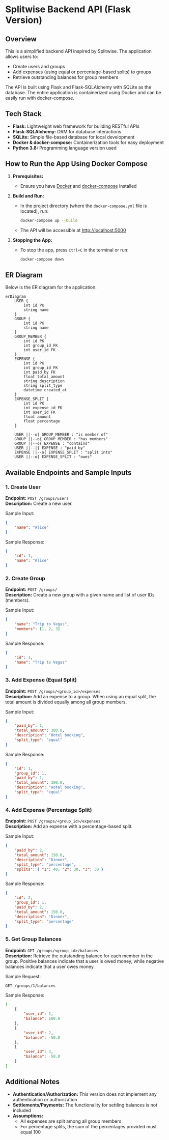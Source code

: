 # Splitwise Backend API (Flask Version)

## Overview
This is a simplified backend API inspired by Splitwise. The application allows users to:
- Create users and groups
- Add expenses (using equal or percentage-based splits) to groups
- Retrieve outstanding balances for group members

The API is built using Flask and Flask-SQLAlchemy with SQLite as the database. The entire application is containerized using Docker and can be easily run with docker-compose.

## Tech Stack
- **Flask:** Lightweight web framework for building RESTful APIs
- **Flask-SQLAlchemy:** ORM for database interactions
- **SQLite:** Simple file-based database for local development
- **Docker & docker-compose:** Containerization tools for easy deployment
- **Python 3.8:** Programming language version used

## How to Run the App Using Docker Compose

1. **Prerequisites:**
   - Ensure you have [Docker](https://www.docker.com/) and [docker-compose](https://docs.docker.com/compose/install/) installed

2. **Build and Run:**
   - In the project directory (where the `docker-compose.yml` file is located), run:
     ```bash
     docker-compose up --build
     ```
   - The API will be accessible at [http://localhost:5000](http://localhost:5000)

3. **Stopping the App:**
   - To stop the app, press `Ctrl+C` in the terminal or run:
     ```bash
     docker-compose down
     ```

## ER Diagram
Below is the ER diagram for the application:

```mermaid
erDiagram
    USER {
        int id PK
        string name
    }
    GROUP {
        int id PK
        string name
    }
    GROUP_MEMBER {
        int id PK
        int group_id FK
        int user_id FK
    }
    EXPENSE {
        int id PK
        int group_id FK
        int paid_by FK
        float total_amount
        string description
        string split_type
        datetime created_at
    }
    EXPENSE_SPLIT {
        int id PK
        int expense_id FK
        int user_id FK
        float amount
        float percentage
    }
    
    USER ||--o{ GROUP_MEMBER : "is member of"
    GROUP ||--o{ GROUP_MEMBER : "has members"
    GROUP ||--o{ EXPENSE : "contains"
    USER ||--|{ EXPENSE : "paid by"
    EXPENSE ||--o{ EXPENSE_SPLIT : "split into"
    USER ||--o{ EXPENSE_SPLIT : "owes"
```

## Available Endpoints and Sample Inputs

### 1. Create User
**Endpoint:** `POST /groups/users`  
**Description:** Create a new user.

Sample Input:
```json
{
    "name": "Alice"
}
```

Sample Response:
```json
{
    "id": 1,
    "name": "Alice"
}
```

### 2. Create Group
**Endpoint:** `POST /groups/`  
**Description:** Create a new group with a given name and list of user IDs (members).

Sample Input:
```json
{
    "name": "Trip to Vegas",
    "members": [1, 2, 3]
}
```

Sample Response:
```json
{
    "id": 1,
    "name": "Trip to Vegas"
}
```

### 3. Add Expense (Equal Split)
**Endpoint:** `POST /groups/<group_id>/expenses`  
**Description:** Add an expense to a group. When using an equal split, the total amount is divided equally among all group members.

Sample Input:
```json
{
    "paid_by": 1,
    "total_amount": 300.0,
    "description": "Hotel booking",
    "split_type": "equal"
}
```

Sample Response:
```json
{
    "id": 1,
    "group_id": 1,
    "paid_by": 1,
    "total_amount": 300.0,
    "description": "Hotel booking",
    "split_type": "equal"
}
```

### 4. Add Expense (Percentage Split)
**Endpoint:** `POST /groups/<group_id>/expenses`  
**Description:** Add an expense with a percentage-based split.

Sample Input:
```json
{
    "paid_by": 2,
    "total_amount": 150.0,
    "description": "Dinner",
    "split_type": "percentage",
    "splits": { "1": 40, "2": 30, "3": 30 }
}
```

Sample Response:
```json
{
    "id": 2,
    "group_id": 1,
    "paid_by": 2,
    "total_amount": 150.0,
    "description": "Dinner",
    "split_type": "percentage"
}
```

### 5. Get Group Balances
**Endpoint:** `GET /groups/<group_id>/balances`  
**Description:** Retrieve the outstanding balance for each member in the group. Positive balances indicate that a user is owed money, while negative balances indicate that a user owes money.

Sample Request:
```
GET /groups/1/balances
```

Sample Response:
```json
[
    {
        "user_id": 1,
        "balance": 100.0
    },
    {
        "user_id": 2,
        "balance": -50.0
    },
    {
        "user_id": 3,
        "balance": -50.0
    }
]
```

## Additional Notes

- **Authentication/Authorization:** This version does not implement any authentication or authorization
- **Settlements/Payments:** The functionality for settling balances is not included
- **Assumptions:**
  - All expenses are split among all group members
  - For percentage splits, the sum of the percentages provided must equal 100
